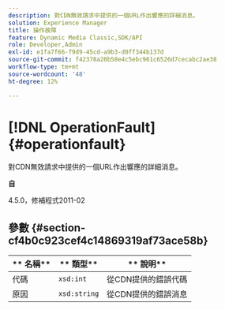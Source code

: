 ```yaml
---
description: 對CDN無效請求中提供的一個URL作出響應的詳細消息。
solution: Experience Manager
title: 操作故障
feature: Dynamic Media Classic,SDK/API
role: Developer,Admin
exl-id: e1fa7f66-f9d9-45cd-a9b3-d0ff344b137d
source-git-commit: f42378a20b58e4c5ebc961c6526d7cecabc2ae38
workflow-type: tm+mt
source-wordcount: '48'
ht-degree: 12%

---
```


# [!DNL OperationFault]{#operationfault}

對CDN無效請求中提供的一個URL作出響應的詳細消息。

**自**

4.5.0，修補程式2011-02

## 參數 {#section-cf4b0c923cef4c14869319af73ace58b}

| ** 名稱** | ** 類型** | ** 說明** |
|---|---|---|
| 代碼 | `xsd:int` | 從CDN提供的錯誤代碼 |
| 原因 | `xsd:string` | 從CDN提供的錯誤消息 |
